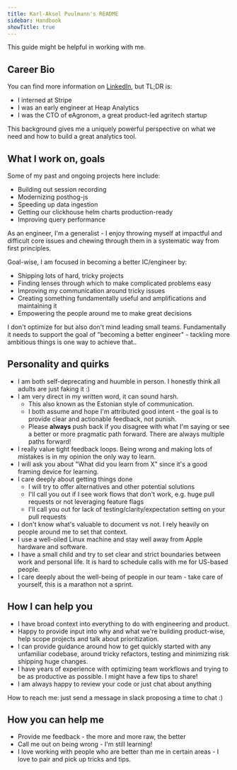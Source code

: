 ```yaml
---
title: Karl-Aksel Puulmann's README
sidebar: Handbook
showTitle: true
---
```


This guide might be helpful in working with me.

## Career Bio

You can find more information on [LinkedIn](https://www.linkedin.com/in/karlakselpuulmann/), but TL;DR is:

- I interned at Stripe
- I was an early engineer at Heap Analytics
- I was the CTO of eAgronom, a great product-led agritech startup

This background gives me a uniquely powerful perspective on what we need and how to build a great analytics tool.

## What I work on, goals

 Some of my past and ongoing projects here include:

- Building out session recording
- Modernizing posthog-js
- Speeding up data ingestion
- Getting our clickhouse helm charts production-ready
- Improving query performance

As an engineer, I'm a generalist - I enjoy throwing myself at impactful and difficult core issues and chewing through them in a systematic way from first principles.

Goal-wise, I am focused in becoming a better IC/engineer by:
- Shipping lots of hard, tricky projects
- Finding lenses through which to make complicated problems easy
- Improving my communication around tricky issues
- Creating something fundamentally useful and amplifications and maintaining it
- Empowering the people around me to make great decisions

I don't optimize for but also don't mind leading small teams. Fundamentally it needs to support the goal of "becoming a better engineer" - tackling more ambitious things is one way to achieve that..

## Personality and quirks

- I am both self-deprecating and huumble in person. I honestly think all adults are just faking it :)
- I am very direct in my written word, it can sound harsh.
    - This also known as the Estonian style of communication.
    - I both assume and hope I'm attributed good intent - the goal is to provide clear and actionable feedback, not punish.
    - Please **always** push back if you disagree with what I'm saying or see a better or more pragmatic path forward. There are always multiple paths forward!
- I really value tight feedback loops. Being wrong and making lots of mistakes is in my opinion the only way to learn.
- I will ask you about "What did you learn from X" since it's a good framing device for learning.
- I care deeply about getting things done
    - I will try to offer alternatives and other potential solutions
    - I'll call you out if I see work flows that don't work, e.g. huge pull requests or not leveraging feature flags
    - I'll call you out for lack of testing/clarity/expectation setting on your pull requests
- I don't know what's valuable to document vs not. I rely heavily on people around me to set that context.
- I use a well-oiled Linux machine and stay well away from Apple hardware and software.
- I have a small child and try to set clear and strict boundaries between work and personal life. It is hard to schedule calls with me for US-based people.
- I care deeply about the well-being of people in our team - take care of yourself, this is a marathon not a sprint.


## How I can help you

- I have broad context into everything to do with engineering and product.
- Happy to provide input into why and what we're building product-wise, help scope projects and talk about prioritization.
- I can provide guidance around how to get quickly started with any unfamiliar codebase, around tricky refactors, testing and minimizing risk shipping huge changes.
- I have years of experience with optimizing team workflows and trying to be as productive as possible. I might have a few tips to share!
- I am always happy to review your code or just chat about anything

How to reach me: just send a message in slack proposing a time to chat :)

## How you can help me

- Provide me feedback - the more and more raw, the better
- Call me out on being wrong - I'm still learning!
- I love working with people who are better than me in certain areas - I love to pair and pick up tricks and tips.
